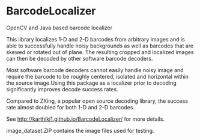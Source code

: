 BarcodeLocalizer
================

OpenCV and Java based barcode localizer

This library localizes 1-D and 2-D barcodes from arbitrary images and is able to successfully handle noisy backgrounds as well as barcodes that are skewed or rotated out of plane. The resulting cropped and localized images can then be decoded by other software barcode decoders. 

Most software barcode decoders cannot easily handle noisy image and require the barcode to be roughly centered, isolated and horizontal within the source image.Using this package as a localizer prior to decoding significantly improves decode success rates.

Compared to ZXing, a popular open source decoding library, the success rate almost doubled for both 1-D and 2-D barcodes.

See http://karthikj1.github.io/BarcodeLocalizer/ for more details.

image_dataset.ZIP contains the image files used for testing.